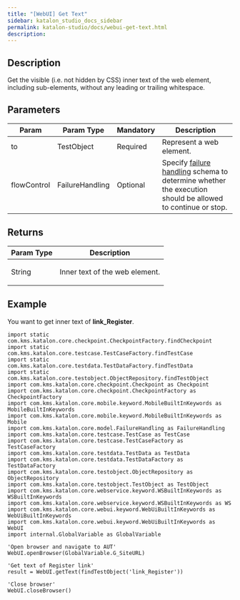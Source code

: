 ```yaml
---
title: "[WebUI] Get Text" 
sidebar: katalon_studio_docs_sidebar
permalink: katalon-studio/docs/webui-get-text.html 
description: 
---
```

Description  
-------------

Get the visible (i.e. not hidden by CSS) inner text of the web element, including sub-elements, without any leading or trailing whitespace.

Parameters  
------------

<table class="" style="table-layout: fixed;"><thead><tr><th class="" style="">Param</th><th class="" style="">Param Type</th><th class="" colspan="1" style="">Mandatory</th><th class="" colspan="1" style="">Description</th></tr></thead><tbody class="" style=""><tr class="" style=""><td class="" colspan="1" style=""><span style="" class="">to</span></td><td class="" colspan="1" style=""><span style="" class="">TestObject</span></td><td class="" colspan="1" style=""><span style="" class="">Required</span></td><td class="" colspan="1" style=""><span style="" class="">Represent a web element.</span></td></tr><tr class="" style=""><td class="" style=""><span style="" class="">flowControl</span></td><td class="" style=""><span style="" class="">FailureHandling</span></td><td class="" colspan="1" style="">Optional</td><td class="" colspan="1" style=""><span style="" class="">Spec</span><span class="" style="">ify </span><a href="https://docs.katalon.com/x/qAAM" rel="nofollow" class="" style="">failure handling</a><span class="" style=""> schema to determine whether the execution should be allowed to continue or stop.</span></td></tr></tbody></table>

Returns
-------

<table class="" style="table-layout: fixed;"><thead><tr><th class="" style="">Param Type</th><th class="" style="">Description</th></tr></thead><tbody class="" style=""><tr class="" style=""><td class="" style=""><span style="" class="">String</span></td><td class="" style=""><p class="" style=""><span style="" class="">Inner text of the web element.</span></p></td></tr></tbody></table>

Example  
---------

You want to get inner text of **link_Register**.

```
import static com.kms.katalon.core.checkpoint.CheckpointFactory.findCheckpoint
import static com.kms.katalon.core.testcase.TestCaseFactory.findTestCase
import static com.kms.katalon.core.testdata.TestDataFactory.findTestData
import static com.kms.katalon.core.testobject.ObjectRepository.findTestObject
import com.kms.katalon.core.checkpoint.Checkpoint as Checkpoint
import com.kms.katalon.core.checkpoint.CheckpointFactory as CheckpointFactory
import com.kms.katalon.core.mobile.keyword.MobileBuiltInKeywords as MobileBuiltInKeywords
import com.kms.katalon.core.mobile.keyword.MobileBuiltInKeywords as Mobile
import com.kms.katalon.core.model.FailureHandling as FailureHandling
import com.kms.katalon.core.testcase.TestCase as TestCase
import com.kms.katalon.core.testcase.TestCaseFactory as TestCaseFactory
import com.kms.katalon.core.testdata.TestData as TestData
import com.kms.katalon.core.testdata.TestDataFactory as TestDataFactory
import com.kms.katalon.core.testobject.ObjectRepository as ObjectRepository
import com.kms.katalon.core.testobject.TestObject as TestObject
import com.kms.katalon.core.webservice.keyword.WSBuiltInKeywords as WSBuiltInKeywords
import com.kms.katalon.core.webservice.keyword.WSBuiltInKeywords as WS
import com.kms.katalon.core.webui.keyword.WebUiBuiltInKeywords as WebUiBuiltInKeywords
import com.kms.katalon.core.webui.keyword.WebUiBuiltInKeywords as WebUI
import internal.GlobalVariable as GlobalVariable

'Open browser and navigate to AUT'
WebUI.openBrowser(GlobalVariable.G_SiteURL)

'Get text of Register link'
result = WebUI.getText(findTestObject('link_Register'))

'Close browser'
WebUI.closeBrowser()
```